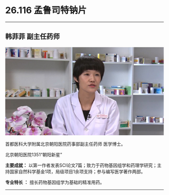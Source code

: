 # 26.116 孟鲁司特钠片

---

## 韩菲菲 副主任药师

![1685159676756](image/c26_116/1685159676756.png)

首都医科大学附属北京朝阳医院药事部副主任药师 医学博士。

北京朝阳医院1351“朝阳新星”

**主要成就：** 以第一作者发表SCI论文7篇；致力于药物基因组学和药理学研究；主持国家自然科学基金1项，局级项目1余项支持；参与编写医学著作两部。

**专业特长 ：** 擅长药物基因组学为基础的精准用药。

---
